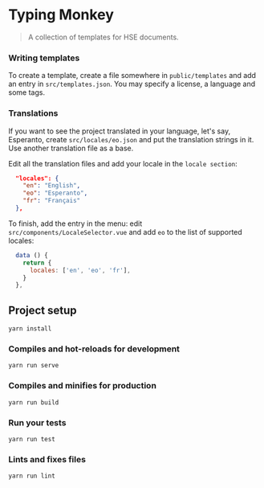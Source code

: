 # Typing Monkey

> A collection of templates for HSE documents.

### Writing templates

To create a template, create a file somewhere in `public/templates` and 
add an entry in `src/templates.json`. You may specify a license, a 
language and some tags.

### Translations

If you want to see the project translated in your language, let's say,
Esperanto, create `src/locales/eo.json` and put the translation strings
in it. Use another translation file as a base.

Edit all the translation files and add your locale in the `locale section`:

```json
  "locales": {
    "en": "English",
    "eo": "Esperanto",
    "fr": "Français"
  },
```

To finish, add the entry in the menu: edit `src/components/LocaleSelector.vue`
and add `eo` to the list of supported locales:

```js
  data () {
    return {
      locales: ['en', 'eo', 'fr'],
    }
  },
```

## Project setup
```
yarn install
```

### Compiles and hot-reloads for development
```
yarn run serve
```

### Compiles and minifies for production
```
yarn run build
```

### Run your tests
```
yarn run test
```

### Lints and fixes files
```
yarn run lint
```
